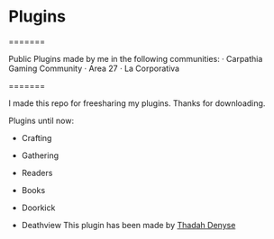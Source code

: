# Plugins
=======

Public Plugins made by me in the following communities:
· Carpathia Gaming Community
· Area 27
· La Corporativa


=======

I made this repo for freesharing my plugins. Thanks for downloading.

Plugins until now:

+ Crafting

+ Gathering

+ Readers

+ Books

+ Doorkick

+ Deathview
This plugin has been made by [Thadah Denyse](http://www.github.com/Thadah)
